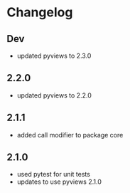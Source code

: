 # Changelog

## Dev

- updated pyviews to 2.3.0

## 2.2.0

- updated pyviews to 2.2.0

## 2.1.1

- added call modifier to package core

## 2.1.0

- used pytest for unit tests
- updates to use pyviews 2.1.0

